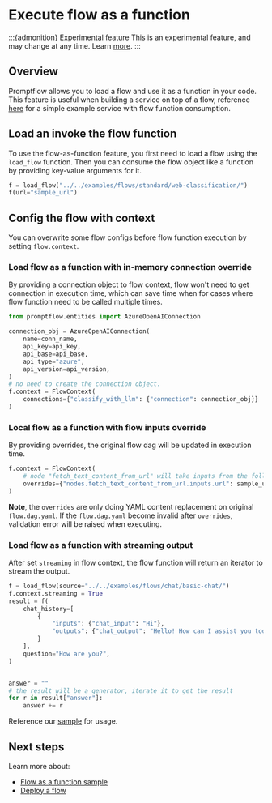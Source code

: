 # Execute flow as a function

:::{admonition} Experimental feature
This is an experimental feature, and may change at any time. Learn [more](faq.md#stable-vs-experimental).
:::

## Overview

Promptflow allows you to load a flow and use it as a function in your code.
This feature is useful when building a service on top of a flow, reference [here](https://github.com/microsoft/promptflow/tree/main/examples/tutorials/flow-deploy/create-service-with-flow) for a simple example service with flow function consumption.

## Load an invoke the flow function

To use the flow-as-function feature, you first need to load a flow using the `load_flow` function.
Then you can consume the flow object like a function by providing key-value arguments for it.

```python
f = load_flow("../../examples/flows/standard/web-classification/")
f(url="sample_url")
```

## Config the flow with context

You can overwrite some flow configs before flow function execution by setting `flow.context`.

### Load flow as a function with in-memory connection override

By providing a connection object to flow context, flow won't need to get connection in execution time, which can save time when for cases where flow function need to be called multiple times.

```python
from promptflow.entities import AzureOpenAIConnection

connection_obj = AzureOpenAIConnection(
    name=conn_name,
    api_key=api_key,
    api_base=api_base,
    api_type="azure",
    api_version=api_version,
)
# no need to create the connection object.  
f.context = FlowContext(
    connections={"classify_with_llm": {"connection": connection_obj}}
)
```

### Local flow as a function with flow inputs override

By providing overrides, the original flow dag will be updated in execution time.

```python
f.context = FlowContext(
    # node "fetch_text_content_from_url" will take inputs from the following command instead of from flow input
    overrides={"nodes.fetch_text_content_from_url.inputs.url": sample_url},
)
```

**Note**, the `overrides` are only doing YAML content replacement on original `flow.dag.yaml`.
If the `flow.dag.yaml` become invalid after `overrides`, validation error will be raised when executing.

### Load flow as a function with streaming output

After set `streaming` in flow context, the flow function will return an iterator to stream the output.

```python
f = load_flow(source="../../examples/flows/chat/basic-chat/")
f.context.streaming = True
result = f(
    chat_history=[
        {
            "inputs": {"chat_input": "Hi"},
            "outputs": {"chat_output": "Hello! How can I assist you today?"},
        }
    ],
    question="How are you?",
)


answer = ""
# the result will be a generator, iterate it to get the result
for r in result["answer"]:
    answer += r

```

Reference our [sample](https://github.com/microsoft/promptflow/blob/main/examples/tutorials/get-started/flow-as-function.ipynb) for usage.

## Next steps

Learn more about:

- [Flow as a function sample](https://github.com/microsoft/promptflow/blob/main/examples/tutorials/get-started/flow-as-function.ipynb)
- [Deploy a flow](./deploy-a-flow/)
